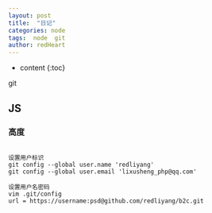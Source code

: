 ```yaml
---
layout: post
title:  "日记"
categories: node
tags:  node  git
author: redHeart
---
```


* content
{:toc}

git




## JS

### 高度

```

设置用户标识
git config --global user.name 'redliyang'
git config --global user.email 'lixusheng_php@qq.com'

设置用户名密码
vim .git/config
url = https://username:psd@github.com/redliyang/b2c.git


```